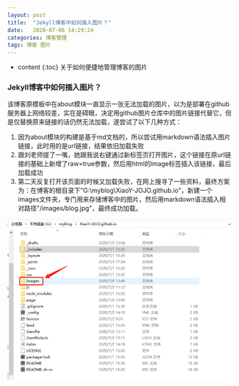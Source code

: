```yaml
---
layout: post
title:  "Jekyll博客中如何插入图片？"
date:   2020-07-06 14:29:24
categories: 博客管理
tags: 博客 图片 
---
```


* content
{:toc}
关于如何便捷地管理博客的图片





### Jekyll博客中如何插入图片？

该博客原模板中在about模块一直显示一张无法加载的图片，以为是部署在github服务器上网络较差，实在是碍眼，决定用github图片仓库中的图片链接代替它，但是仅替换原来链接的话仍然无法加载，遂尝试了以下几种方式：

1. 因为about模块的构建是基于md文档的，所以尝试用markdown语法插入图片链接，此时用的是url链接，结果依旧加载失败
2. 跟刘老师提了一嘴，她跟我说右键通过新标签页打开图片，这个链接在原url链接的基础上新增了raw=true参数，然后用html的image标签插入该链接，最后加载成功
3. 第二天反复打开该页面的时候又加载失败，在网上搜寻了一些资料，最终方案为：在博客的根目录下"G:\myblog\XiaoY-JOJO.github.io"，新建一个images文件夹，专门用来存储博客中的图片，然后用markdown语法插入相对路径"/images/blog.jpg"，最终成功加载。

![](/images/insert.png)